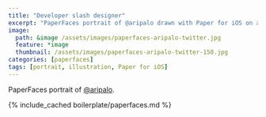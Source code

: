 ```yaml
---
title: "Developer slash designer"
excerpt: "PaperFaces portrait of @aripalo drawn with Paper for iOS on an iPad."
image: 
  path: &image /assets/images/paperfaces-aripalo-twitter.jpg 
  feature: *image
  thumbnail: /assets/images/paperfaces-aripalo-twitter-150.jpg
categories: [paperfaces]
tags: [portrait, illustration, Paper for iOS]
---
```


PaperFaces portrait of [@aripalo](https://twitter.com/aripalo).

{% include_cached boilerplate/paperfaces.md %}
